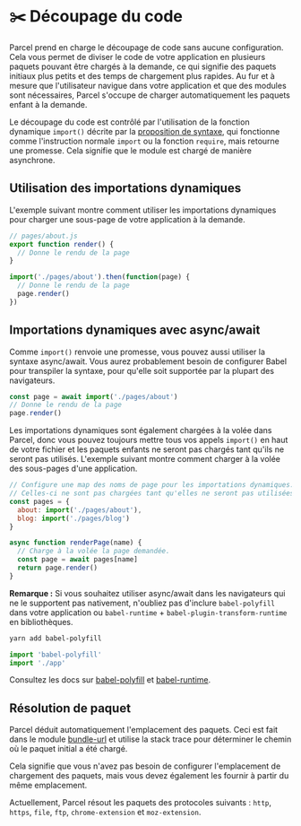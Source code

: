 # ✂️ Découpage du code

Parcel prend en charge le découpage de code sans aucune configuration. Cela vous permet de diviser le code de votre application en plusieurs paquets pouvant être chargés à la demande, ce qui signifie des paquets initiaux plus petits et des temps de chargement plus rapides. Au fur et à mesure que l'utilisateur navigue dans votre application et que des modules sont nécessaires, Parcel s'occupe de charger automatiquement les paquets enfant à la demande.

Le découpage du code est contrôlé par l'utilisation de la fonction dynamique `import()` décrite par la [proposition de syntaxe](https://github.com/tc39/proposal-dynamic-import), qui fonctionne comme l'instruction normale `import` ou la fonction `require`, mais retourne une promesse. Cela signifie que le module est chargé de manière asynchrone.

## Utilisation des importations dynamiques

L'exemple suivant montre comment utiliser les importations dynamiques pour charger une sous-page de votre application à la demande.

```javascript
// pages/about.js
export function render() {
  // Donne le rendu de la page
}
```

```javascript
import('./pages/about').then(function(page) {
  // Donne le rendu de la page
  page.render()
})
```

## Importations dynamiques avec async/await

Comme `import()` renvoie une promesse, vous pouvez aussi utiliser la syntaxe async/await. Vous aurez probablement besoin de configurer Babel pour transpiler la syntaxe, pour qu'elle soit supportée par la plupart des navigateurs.

```javascript
const page = await import('./pages/about')
// Donne le rendu de la page
page.render()
```

Les importations dynamiques sont également chargées à la volée dans Parcel, donc vous pouvez toujours mettre tous vos appels `import()` en haut de votre fichier et les paquets enfants ne seront pas chargés tant qu'ils ne seront pas utilisés. L'exemple suivant montre comment charger à la volée des sous-pages d'une application.

```javascript
// Configure une map des noms de page pour les importations dynamiques.
// Celles-ci ne sont pas chargées tant qu'elles ne seront pas utilisées
const pages = {
  about: import('./pages/about'),
  blog: import('./pages/blog')
}

async function renderPage(name) {
  // Charge à la volée la page demandée.
  const page = await pages[name]
  return page.render()
}
```

**Remarque :** Si vous souhaitez utiliser async/await dans les navigateurs qui ne le supportent pas nativement, n'oubliez pas d'inclure `babel-polyfill` dans votre application ou `babel-runtime` + `babel-plugin-transform-runtime` en bibliothèques.

```bash
yarn add babel-polyfill
```

```javascript
import 'babel-polyfill'
import './app'
```

Consultez les docs sur [babel-polyfill](http://babeljs.io/docs/usage/polyfill) et [babel-runtime](http://babeljs.io/docs/plugins/transform-runtime).

## Résolution de paquet

Parcel déduit automatiquement l'emplacement des paquets. Ceci est fait dans le module [bundle-url](https://github.com/parcel-bundler/parcel/blob/master/packages/core/parcel-bundler/src/builtins/bundle-url.js) et utilise la stack trace pour déterminer le chemin où le paquet initial a été chargé.

Cela signifie que vous n'avez pas besoin de configurer l'emplacement de chargement des paquets, mais vous devez également les fournir à partir du même emplacement.

Actuellement, Parcel résout les paquets des protocoles suivants : `http`, `https`, `file`, `ftp`, `chrome-extension` et `moz-extension`.
